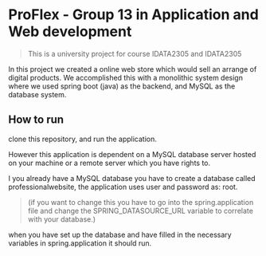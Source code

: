 # ProFlex - Group 13 in Application and Web development

> This is a university project for course IDATA2305 and IDATA2305

In this project we created a online web store which would sell an arrange of digital products. We accomplished this with a monolithic system design where we used spring boot (java) as the backend, and MySQL as the database system.

## How to run

clone this repository, and run the application.

However this application is dependent on a MySQL database server hosted on your machine or a remote server which you have rights to.

I you already have a MySQL database you have to create a database called professionalwebsite, the application uses user and password as: root. 

> (if you want to change this you have to go into the spring.application file and change the SPRING_DATASOURCE_URL variable to correlate with your database.)

when you have set up the database and have filled in the necessary variables in spring.application it should run.
